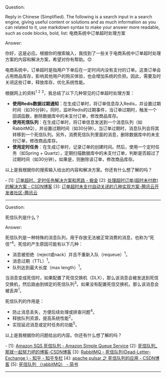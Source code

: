 Question:

Reply in Chinese (Simplified).
The following is a search input in a search engine, giving useful content or solutions and as much information as you can related to it, use markdown syntax to make your answer more readable, such as code blocks, bold, list:
电商系统中订单超时处理方案

Answer:

你好，这是必应。根据你的搜索输入，我找到了一些关于电商系统中订单超时处理方案的内容和解决方案，希望对你有帮助。😊

电商系统中，订单超时是指用户下单后在一定时间内没有支付的订单。这类订单会占用商品库存，影响其他用户的购买体验，也会增加系统的负担。因此，需要及时关闭这些订单，释放库存，优化系统性能。

根据网上的资料<sup>1</sup> <sup>2</sup> <sup>3</sup>，我总结了以下几种常见的订单超时处理方案：

- **使用Redis数据过期通知**：在生成订单时，将订单信息存入Redis，并设置过期时间（如30分钟）。同时，监听Redis的过期事件，当订单过期时，触发一个回调函数，删除数据库中的未支付订单，修改商品库存。
- **使用死信队列**：在生成订单时，将订单信息发送到一个消息队列（如RabbitMQ），并设置过期时间（如30分钟）。当订单过期时，消息队列会将其转移到一个死信队列。另外，消费死信队列里面的消息，删除数据库中的未支付订单，修改商品库存。
- **使用定时任务**：在生成订单时，记录订单的创建时间。然后，使用一个定时任务（如Spring + Quartz），定期扫描数据库中的未支付订单，判断是否超过了过期时间（如30分钟）。如果是，则删除该订单，修改商品库存。

以上是我根据你的搜索输入给出的内容和解决方案。你还有什么想了解的吗？

\-
\[1]: [订单超时、定时任务解决方案和思路 - 掘金](https://juejin.cn/post/7023543229337305124)
\[2]: [处理超时订单(超时未付款)的解决方案 - CSDN博客](https://blog.csdn.net/caozhisanguo/article/details/122936776)
\[3]: [订单超时未支付自动关闭的几种实现方案-腾讯云开发者社区-腾讯云](https://cloud.tencent.com/developer/article/1592068)

<hr/>

Question:

死信队列是什么？

Answer:

死信队列是一种特殊的消息队列，用于存放无法被正常消费的消息，也称为“死信”<sup>4</sup>。死信的产生原因可能有以下几种：

- 消息被拒绝（reject或nack）并且不重新入队（requeue）<sup>1</sup>。
- 消息过期（TTL）<sup>1</sup>。
- 队列达到最大长度（max length）<sup>1</sup>。

当消息变成死信时，如果配置了死信交换机（DLX），那么该消息会被发送到死信交换机，然后路由到绑定的死信队列<sup>3</sup>。如果没有配置死信交换机，那么该消息会被丢弃<sup>1</sup>。

死信队列的作用是：

- 防止消息丢失，方便后续处理或排查问题<sup>4</sup>。
- 释放队列资源，提高系统性能<sup>2</sup>。
- 实现延迟消息或定时任务的功能<sup>5</sup>。

以上是我根据你的问题给出的内容。你还有什么想了解的吗？

\-
\[1]: [Amazon SQS 死信队列 - Amazon Simple Queue Service](https://docs.aws.amazon.com/zh_cn/AWSSimpleQueueService/latest/SQSDeveloperGuide/sqs-dead-letter-queues.html)
\[2]: [死信队列_那就一起努力吧的博客-CSDN博客](https://blog.csdn.net/qq_43644198/article/details/109765486)
\[3]: [RabbitMQ - 死信队列(Dead-Letter-Exchange ) - 知乎 - 知乎专栏](https://zhuanlan.zhihu.com/p/366053936)
\[4]: [apache pulsar 之 死信队列的应用 - CSDN博客](https://blog.csdn.net/AnLikuangmo/article/details/111669837)
\[5]: [死信队列 （rabbitMQ） - 简书](https://www.jianshu.com/p/95c2beb035bd)

<hr/>


